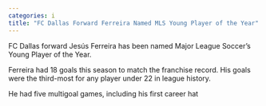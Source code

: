 ```yaml
---
categories: i
title: "FC Dallas Forward Ferreira Named MLS Young Player of the Year"
---
```


FC Dallas forward Jesús Ferreira has been named Major League Soccer’s Young Player of the Year.



Ferreira had 18 goals this season to match the franchise record. His goals were the third-most for any player under 22 in league history.



He had five multigoal games, including his first career hat